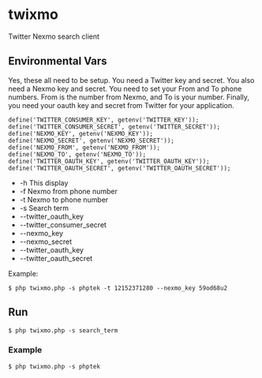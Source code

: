 twixmo
======

Twitter Nexmo search client

## Environmental Vars

Yes, these all need to be setup.  You need a Twitter key and secret.  You also need a Nexmo key and secret.  You need
to set your From and To phone numbers.  From is the number from Nexmo, and To is your number.  Finally, you need your
oauth key and secret from Twitter for your application.

    define('TWITTER_CONSUMER_KEY', getenv('TWITTER_KEY'));
    define('TWITTER_CONSUMER_SECRET', getenv('TWITTER_SECRET'));
    define('NEXMO_KEY', getenv('NEXMO_KEY'));
    define('NEXMO_SECRET', getenv('NEXMO_SECRET'));
    define('NEXMO_FROM', getenv('NEXMO_FROM'));
    define('NEXMO_TO', getenv('NEXMO_TO'));
    define('TWITTER_OAUTH_KEY', getenv('TWITTER_OAUTH_KEY'));
    define('TWITTER_OAUTH_SECRET', getenv('TWITTER_OAUTH_SECRET'));


* -h  This display
* -f  Nexmo from phone number
* -t  Nexmo to phone number
* -s  Search term
* --twitter_oauth_key <key>
* --twitter_consumer_secret <key>
* --nexmo_key <key>
* --nexmo_secret <key>
* --twitter_oauth_key <key>
* --twitter_oauth_secret <key>

Example:

    $ php twixmo.php -s phptek -t 12152371280 --nexmo_key 59od68u2
    
## Run

    $ php twixmo.php -s search_term

### Example

    $ php twixmo.php -s phptek
